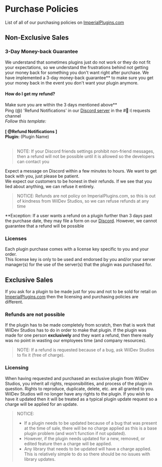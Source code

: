 # Purchase Policies
List of all of our purchasing policies on [ImperialPlugins.com](https://imperialplugins.com)

## Non-Exclusive Sales
### 3-Day Money-back Guarantee
We understand that sometimes plugins just do not work or they do not fit your expectations, so we understand the frustrations behind not getting your money back for something you don't want right after purchase. We have implemented a 3-day money-back guarantee** to make sure you get your money back in the event you don't want your plugin anymore.

#### How do I get my refund?
Make sure you are within the 3 days mentioned above**<br>
Ping (@) 'Refund Notifications' in our [Discord server](https://discord.gg/4Ggybyy87d) in the #🥺〢requests channel<br>
*Follow this template:*<br><br>
**[ @Refund Notifications ]**<br>
**Plugin:** (Plugin Name)<br><br>
> NOTE: If your Discord friends settings prohibit non-friend messages, then a refund will not be possible until it is allowed so the developers can contact you

Expect a message on Discord within a few minutes to hours. We want to get back with you, just please be patient.<br>
We expect our customers to be honest in their refunds. If we see that you lied about anything, we can refuse it entirely.<br>
> NOTICE: Refunds are not policy on ImperialPlugins.com, so this is out of kindness from WilDev Studios, so we can refuse refunds at any time

**Exception: If a user wants a refund on a plugin further than 3 days past the purchase date, they may file a form on our [Discord](https://discord.gg/4Ggybyy87d). However, we cannot guarantee that a refund will be possible

### Licenses
Each plugin purchase comes with a license key specific to you and your order.<br>
This license key is only to be used and endorsed by you and/or your server manager(s) for the use of the server(s) that the plugin was purchased for.<br>

## Exclusive Sales
If you ask for a plugin to be made just for you and not to be sold for retail on [ImperialPlugins.com](https://imperialplugins.com) then the licensing and purchasing policies are different.

### Refunds are not possible
If the plugin has to be made completely from scratch, then that is work that WilDev Studios has to do in order to make that plugin. If the plugin was made for one person **exclusively** and they want a refund, then there really was no point in wasting our employees time (and company resources).

> NOTE: If a refund is requested because of a bug, ask WilDev Studios to fix it (free of charge).

### Licensing
When having requested and purchased an exclusive plugin from WilDev Studios, you inherit all rights, responsibilities, and process of the plugin in question. Rights to reproduce, duplicate, delete, etc. are all granted to you. WilDev Studios will no longer have any rights to the plugin. If you wish to have it updated then it will be treated as a typical plugin update request so a charge will be applied for an update.

> NOTICE:
> - If a plugin needs to be updated because of a bug that was present at the time of sale, there will be no charge applied as this is a base plugin problem (and won't function if not updated).
> - However, if the plugin needs updated for a new, removed, or edited feature then a charge will be applied.
> - Any library that needs to be updated will have a charge applied. This is relatively simple to do so there should be no issues with library updates.
